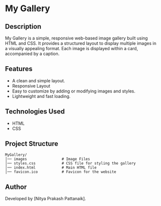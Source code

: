 # My Gallery

## Description
My Gallery is a simple, responsive web-based image gallery built using HTML and CSS. It provides a structured layout to display multiple images in a visually appealing format. Each image is displayed within a card, accompanied by a caption.

## Features
- A clean and simple layout.
- Responsive Layout
- Easy to customize by adding or modifying images and styles.
- Lightweight and fast loading.

## Technologies Used
- HTML
- CSS

## Project Structure
```
MyGallery/
│── images                # Image Files
│── styles.css            # CSS file for styling the gallery
│── index.html            # Main HTML file
│── favicon.ico           # Favicon for the website
```

## Author
Developed by [Nitya Prakash Pattanaik].

